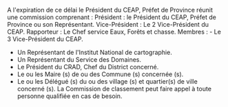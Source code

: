 A l'expiration de ce délai le Président du CEAP, Préfet de Province réunit une commission comprenant :
Président : le Président du CEAP, Préfet de Province ou son Représentant.
Vice-Président : Le 2 Vice-Président du CEAP.
Rapporteur : Le Chef service Eaux, Forêts et chasse.
Membres : - Le 3 Vice-Président du CEAP.
- Un Représentant de l'Institut National de cartographie.
- Un Représentant du Service des Domaines.
- Le Président du CRAD, Chef du District concerné.
- Le ou les Maire (s) de ou des Commune (s) concernée (s).
- Le ou les Délégué (s) du ou des village (s) et quartier(s) de ville concerné (s).
La Commission de classement peut faire appel à toute personne qualifiée en cas de besoin.